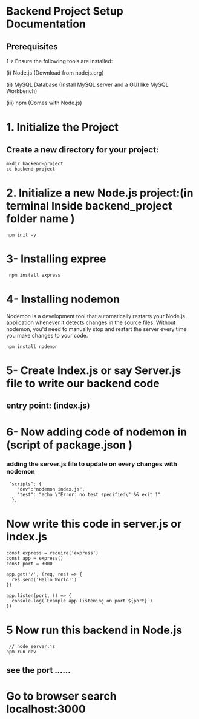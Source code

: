 # Backend Project Setup Documentation
## Prerequisites
1-> Ensure the following tools are installed:

(i)  Node.js (Download from nodejs.org)

(ii) MySQL Database (Install MySQL server and a GUI like MySQL Workbench)

(iii) npm (Comes with Node.js)
# 1. Initialize the Project
## Create a new directory for your project:
```
mkdir backend-project
cd backend-project
```
# 2. Initialize a new Node.js project:(in terminal Inside backend_project folder name )
```
npm init -y
```
# 3- Installing expree
```
 npm install express
```
# 4- Installing nodemon
Nodemon is a development tool that automatically restarts your Node.js application whenever it detects changes in the source files. Without nodemon, you'd need to manually stop and restart the server every time you make changes to your code.

```
npm install nodemon
```
# 5- Create Index.js or say Server.js file to write our backend code 
## entry point: (index.js)

# 6- Now adding code of nodemon in (script of package.json )
### adding the server.js file to update on every changes with nodemon
```
 "scripts": {
    "dev":"nodemon index.js",
    "test": "echo \"Error: no test specified\" && exit 1"
  },
```
# Now write this code in server.js or index.js
```
const express = require('express')
const app = express()
const port = 3000

app.get('/', (req, res) => {
  res.send('Hello World!')
})

app.listen(port, () => {
  console.log(`Example app listening on port ${port}`)
})
```
# 5 Now run this backend in Node.js
```
 // node server.js
npm run dev
```
## see the port ......
# Go to browser search localhost:3000
